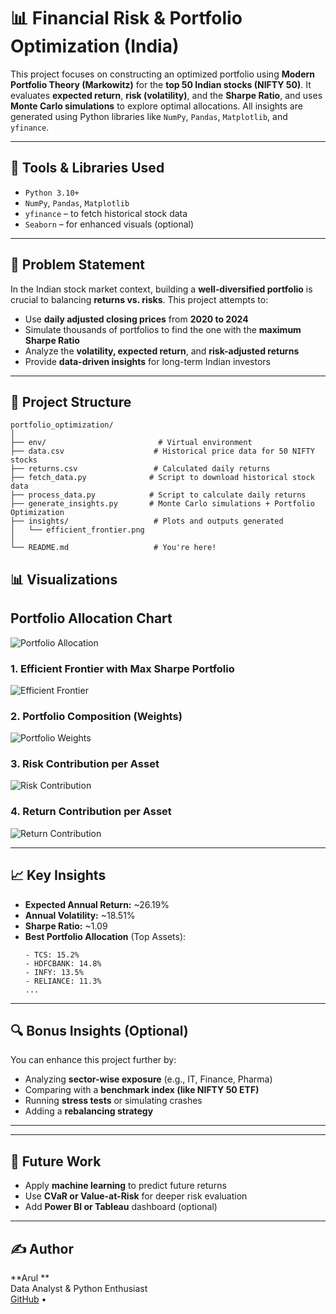 
# 📊 Financial Risk & Portfolio Optimization (India)

This project focuses on constructing an optimized portfolio using **Modern Portfolio Theory (Markowitz)** for the **top 50 Indian stocks (NIFTY 50)**. It evaluates **expected return**, **risk (volatility)**, and the **Sharpe Ratio**, and uses **Monte Carlo simulations** to explore optimal allocations. All insights are generated using Python libraries like `NumPy`, `Pandas`, `Matplotlib`, and `yfinance`.

---

## 🔧 Tools & Libraries Used

- `Python 3.10+`
- `NumPy`, `Pandas`, `Matplotlib`
- `yfinance` – to fetch historical stock data
- `Seaborn` – for enhanced visuals (optional)

---

## 💼 Problem Statement

In the Indian stock market context, building a **well-diversified portfolio** is crucial to balancing **returns vs. risks**. This project attempts to:

- Use **daily adjusted closing prices** from **2020 to 2024**
- Simulate thousands of portfolios to find the one with the **maximum Sharpe Ratio**
- Analyze the **volatility, expected return**, and **risk-adjusted returns**
- Provide **data-driven insights** for long-term Indian investors

---


## 📁 Project Structure

```
portfolio_optimization/
│
├── env/                         # Virtual environment
├── data.csv                    # Historical price data for 50 NIFTY stocks
├── returns.csv                 # Calculated daily returns
├── fetch_data.py              # Script to download historical stock data
├── process_data.py            # Script to calculate daily returns
├── generate_insights.py       # Monte Carlo simulations + Portfolio Optimization
├── insights/                   # Plots and outputs generated
│   └── efficient_frontier.png
│
└── README.md                   # You're here!
```
## 📊 Visualizations
## Portfolio Allocation Chart

![Portfolio Allocation](portfolio_allocation.png)

### 1. Efficient Frontier with Max Sharpe Portfolio
![Efficient Frontier](images/efficient_frontier.png)

### 2. Portfolio Composition (Weights)
![Portfolio Weights](images/portfolio_composition.png)

### 3. Risk Contribution per Asset
![Risk Contribution](images/risk_contribution.png)

### 4. Return Contribution per Asset
![Return Contribution](images/return_contribution.png)

---

## 📈 Key Insights

- **Expected Annual Return:** ~26.19%
- **Annual Volatility:** ~18.51%
- **Sharpe Ratio:** ~1.09
- **Best Portfolio Allocation** (Top Assets):
  ```
  - TCS: 15.2%
  - HDFCBANK: 14.8%
  - INFY: 13.5%
  - RELIANCE: 11.3%
  ...
  ```

---

## 🔍 Bonus Insights (Optional)

You can enhance this project further by:
- Analyzing **sector-wise exposure** (e.g., IT, Finance, Pharma)
- Comparing with a **benchmark index (like NIFTY 50 ETF)**
- Running **stress tests** or simulating crashes
- Adding a **rebalancing strategy**

---

---

## 📌 Future Work

- Apply **machine learning** to predict future returns
- Use **CVaR or Value-at-Risk** for deeper risk evaluation
- Add **Power BI or Tableau** dashboard (optional)

---

## ✍️ Author

**Arul **  
Data Analyst & Python Enthusiast  
[GitHub](https://github.com/arulthakur123) •


